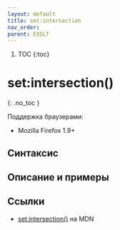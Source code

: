 ```yaml
---
layout: default
title: set​:intersection
nav_order:
parent: EXSLT
---
```


<!-- prettier-ignore-start -->
1. TOC
{:toc}

# set​:intersection()
{: .no_toc }
<!-- prettier-ignore-end -->

Поддержка браузерами:

- Mozilla Firefox 1.9+

## Синтаксис

## Описание и примеры

## Ссылки

- [set​:intersection()](https://developer.mozilla.org/en-US/docs/Web/EXSLT/set/intersection) на MDN
